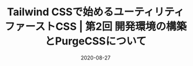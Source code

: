 ---
title: Tailwind CSSで始めるユーティリティファーストCSS | 第2回 開発環境の構築とPurgeCSSについて
at: CodeGrid
date: 2020-08-27
type: writing
draft: false
link: https://www.codegrid.net/articles/2020-tailwind-css-2/
---